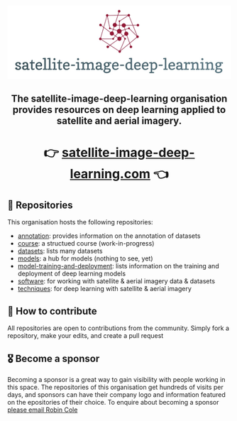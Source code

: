 <div align="center">
  <p>
    <a href="https://www.satellite-image-deep-learning.com/" target="_blank">
        <img src="logo.png" width="700">
    </a>
</p>
  <h2>The satellite-image-deep-learning organisation provides resources on deep learning applied to satellite and aerial imagery.</h2>

# 👉 [satellite-image-deep-learning.com](https://www.satellite-image-deep-learning.com/) 👈

</div>

## 📒 Repositories
This organisation hosts the following repositories:

- [annotation](https://github.com/satellite-image-deep-learning/annotation): provides information on the annotation of datasets
- [course](https://github.com/satellite-image-deep-learning/course): a structued course (work-in-progress)
- [datasets](https://github.com/satellite-image-deep-learning/datasets): lists many datasets
- [models](https://github.com/satellite-image-deep-learning/models): a hub for models (nothing to see, yet)
- [model-training-and-deployment](https://github.com/satellite-image-deep-learning/model-training-and-deployment): lists information on the training and deployment of deep learning models
- [software](https://github.com/satellite-image-deep-learning/software): for working with satellite & aerial imagery data & datasets
- [techniques](https://github.com/satellite-image-deep-learning/techniques): for deep learning with satellite & aerial imagery

## 📝 How to contribute
All repositories are open to contributions from the community. Simply fork a repository, make your edits, and create a pull request

## 🎖️ Become a sponsor
Becoming a sponsor is a great way to gain visibility with people working in this space. The repositories of this organisation get hundreds of visits per days, and sponsors can have their company logo and information featured on the epositories of their choice. To enquire about becoming a sponsor [please email Robin Cole](mailto:robin@deep-field-insights.com)
